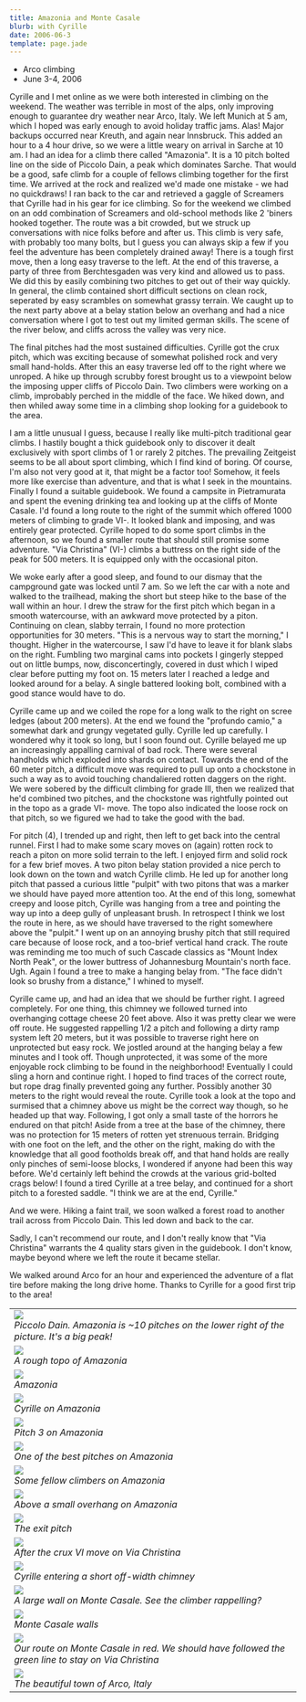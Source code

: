 ```yaml
---
title: Amazonia and Monte Casale
blurb: with Cyrille
date: 2006-06-3
template: page.jade
---
```


* Arco climbing
* June 3-4, 2006


Cyrille and I met online as we were both interested in climbing on the
weekend. The weather was terrible in most of the alps, only improving enough to
guarantee dry weather near Arco, Italy. We left Munich at 5 am, which I hoped
was early enough to avoid holiday traffic jams. Alas! Major backups occurred
near Kreuth, and again near Innsbruck. This added an hour to a 4 hour drive, so
we were a little weary on arrival in Sarche at 10 am. I had an idea for a climb
there called "Amazonia". It is a 10 pitch bolted line on the side of Piccolo
Dain, a peak which dominates Sarche. That would be a good, safe climb for a
couple of fellows climbing together for the first time. We arrived at the rock
and realized we'd made one mistake - we had no quickdraws! I ran back to the car
and retrieved a gaggle of Screamers that Cyrille had in his gear for ice
climbing. So for the weekend we climbed on an odd combination of Screamers and
old-school methods like 2 'biners hooked together. The route was a bit crowded,
but we struck up conversations with nice folks before and after us. This climb
is very safe, with probably too many bolts, but I guess you can always skip a
few if you feel the adventure has been completely drained away! There is a tough
first move, then a long easy traverse to the left. At the end of this traverse,
a party of three from Berchtesgaden was very kind and allowed us to pass. We did
this by easily combining two pitches to get out of their way quickly. In
general, the climb contained short difficult sections on clean rock, seperated
by easy scrambles on somewhat grassy terrain. We caught up to the next party
above at a belay station below an overhang and had a nice conversation where I
got to test out my limited german skills. The scene of the river below, and
cliffs across the valley was very nice.


The final pitches had the most sustained difficulties. Cyrille got the crux
pitch, which was exciting because of somewhat polished rock and very small
hand-holds. After this an easy traverse led off to the right where we unroped. A
hike up through scrubby forest brought us to a viewpoint below the imposing
upper cliffs of Piccolo Dain. Two climbers were working on a climb, improbably
perched in the middle of the face. We hiked down, and then whiled away some time
in a climbing shop looking for a guidebook to the area.


I am a little unusual I guess, because I really like multi-pitch traditional
gear climbs. I hastily bought a thick guidebook only to discover it dealt
exclusively with sport climbs of 1 or rarely 2 pitches. The prevailing Zeitgeist
seems to be all about sport climbing, which I find kind of boring. Of course,
I'm also not very good at it, that might be a factor too! Somehow, it feels more
like exercise than adventure, and that is what I seek in the mountains. Finally
I found a suitable guidebook. We found a campsite in Pietramurata and spent the
evening drinking tea and looking up at the cliffs of Monte Casale. I'd found a
long route to the right of the summit which offered 1000 meters of climbing to
grade VI-. It looked blank and imposing, and was entirely gear
protected. Cyrille hoped to do some sport climbs in the afternoon, so we found a
smaller route that should still promise some adventure. "Via Christina" (VI-)
climbs a buttress on the right side of the peak for 500 meters. It is equipped
only with the occasional piton.


We woke early after a good sleep, and found to our dismay that the campground
gate was locked until 7 am. So we left the car with a note and walked to the
trailhead, making the short but steep hike to the base of the wall within an
hour. I drew the straw for the first pitch which began in a smooth watercourse,
with an awkward move protected by a piton. Continuing on clean, slabby terrain,
I found no more protection opportunities for 30 meters. "This is a nervous way
to start the morning," I thought. Higher in the watercourse, I saw I'd have to
leave it for blank slabs on the right. Fumbling two marginal cams into pockets I
gingerly stepped out on little bumps, now, disconcertingly, covered in dust
which I wiped clear before putting my foot on. 15 meters later I reached a ledge
and looked around for a belay. A single battered looking bolt, combined with a
good stance would have to do.


Cyrille came up and we coiled the rope for a long walk to the right on scree
ledges (about 200 meters). At the end we found the "profundo camio," a somewhat
dark and grungy vegetated gully. Cyrille led up carefully. I wondered why it
took so long, but I soon found out. Cyrille belayed me up an increasingly
appalling carnival of bad rock. There were several handholds which exploded into
shards on contact. Towards the end of the 60 meter pitch, a difficult move was
required to pull up onto a chockstone in such a way as to avoid touching
chandaliered rotten daggers on the right. We were sobered by the difficult
climbing for grade III, then we realized that he'd combined two pitches, and the
chockstone was rightfully pointed out in the topo as a grade VI- move. The topo
also indicated the loose rock on that pitch, so we figured we had to take the
good with the bad.


For pitch (4), I trended up and right, then left to get back into the central
runnel. First I had to make some scary moves on (again) rotten rock to reach a
piton on more solid terrain to the left. I enjoyed firm and solid rock for a few
brief moves. A two piton belay station provided a nice perch to look down on the
town and watch Cyrille climb. He led up for another long pitch that passed a
curious little "pulpit" with two pitons that was a marker we should have payed
more attention too. At the end of this long, somewhat creepy and loose pitch,
Cyrille was hanging from a tree and pointing the way up into a deep gully of
unpleasant brush. In retrospect I think we lost the route in here, as we should
have traversed to the right somewhere above the "pulpit." I went up on an
annoying brushy pitch that still required care because of loose rock, and a
too-brief vertical hand crack. The route was reminding me too much of such
Cascade classics as "Mount Index North Peak", or the lower buttress of
Johannesburg Mountain's north face. Ugh. Again I found a tree to make a hanging
belay from. "The face didn't look so brushy from a distance," I whined to
myself.


Cyrille came up, and had an idea that we should be further right. I agreed
completely. For one thing, this chimney we followed turned into overhanging
cottage cheese 20 feet above. Also it was pretty clear we were off route. He
suggested rappelling 1/2 a pitch and following a dirty ramp system left 20
meters, but it was possible to traverse right here on unprotected but easy
rock. We jostled around at the hanging belay a few minutes and I took
off. Though unprotected, it was some of the more enjoyable rock climbing to be
found in the neighborhood! Eventually I could sling a horn and continue right. I
hoped to find traces of the correct route, but rope drag finally prevented going
any further. Possibly another 30 meters to the right would reveal the
route. Cyrille took a look at the topo and surmised that a chimney above us
might be the correct way though, so he headed up that way. Following, I got only
a small taste of the horrors he endured on that pitch! Aside from a tree at the
base of the chimney, there was no protection for 15 meters of rotten yet
strenuous terrain. Bridging with one foot on the left, and the other on the
right, making do with the knowledge that all good footholds break off, and that
hand holds are really only pinches of semi-loose blocks, I wondered if anyone
had been this way before. We'd certainly left behind the crowds at the various
grid-bolted crags below! I found a tired Cyrille at a tree belay, and continued
for a short pitch to a forested saddle. "I think we are at the end, Cyrille."


And we were. Hiking a faint trail, we soon walked a forest road to another trail
across from Piccolo Dain. This led down and back to the car.


Sadly, I can't recommend our route, and I don't really know that "Via Christina"
warrants the 4 quality stars given in the guidebook. I don't know, maybe beyond
where we left the route it became stellar.


We walked around Arco for an hour and experienced the adventure of a flat tire
before making the long drive home. Thanks to Cyrille for a good first trip to
the area!


<table>
<tr><td>
<a href="images/piccolodain.jpg"><img src="images/piccolodain.jpg"></a><br>
<i>Piccolo Dain. Amazonia is ~10 pitches on the lower right of the picture. It's a big peak!</i>
</td></tr>
<tr><td>
<a href="images/toporoute.jpg"><img src="images/toporoute.jpg"></a><br>
<i>A rough topo of Amazonia</i>
</td></tr>
<tr><td>
<a href="images/pitch3.jpg"><img src="images/pitch3.jpg"></a><br>
<i>Amazonia</i>
</td></tr>
<tr><td>
<a href="images/cyrille.jpg"><img src="images/cyrille.jpg"></a><br>
<i>Cyrille on Amazonia</i>
</td></tr>
<tr><td>
<a href="images/cyrillep3.jpg"><img src="images/cyrillep3.jpg"></a><br>
<i>Pitch 3 on Amazonia</i>
</td></tr>
<tr><td>
<a href="images/goodpitch.jpg"><img src="images/goodpitch.jpg"></a><br>
<i>One of the best pitches on Amazonia</i>
</td></tr>
<tr><td>
<a href="images/lookingdown.jpg"><img src="images/lookingdown.jpg"></a><br>
<i>Some fellow climbers on Amazonia</i>
</td></tr>
<tr><td>
<a href="images/afteroverhang.jpg"><img src="images/afteroverhang.jpg"></a><br>
<i>Above a small overhang on Amazonia</i>
</td></tr>
<tr><td>
<a href="images/lastp.jpg"><img src="images/lastp.jpg"></a><br>
<i>The exit pitch</i>
</td></tr>
<tr><td>
<a href="images/turningacorner.jpg"><img src="images/turningacorner.jpg"></a><br>
<i>After the crux VI move on Via Christina</i>
</td></tr>
<tr><td>
<a href="images/continuingup.jpg"><img src="images/continuingup.jpg"></a><br>
<i>Cyrille entering a short off-width chimney</i>
</td></tr>
<tr><td>
<a href="images/casalewall.jpg"><img src="images/casalewall.jpg"></a><br>
<i>A large wall on Monte Casale. See the climber rappelling?</i>
</td></tr>
<tr><td>
<a href="images/casalewalls.jpg"><img src="images/casalewalls.jpg"></a><br>
<i>Monte Casale walls</i>
</td></tr>
<tr><td>
<a href="images/ourroute.jpg"><img src="images/ourroute.jpg"></a><br>
<i>Our route on Monte Casale in red. We should have followed the green line to stay on Via Christina</i>
</td></tr>
<tr><td>
<a href="images/arco.jpg"><img src="images/arco.jpg"></a><br>
<i>The beautiful town of Arco, Italy</i>
</td></tr>
</table>
